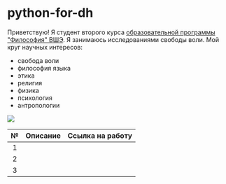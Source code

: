 # python-for-dh
Приветствую! Я студент второго курса [образовательной программы "Философия" ВШЭ](https://www.hse.ru/ba/phil/).
Я занимаюсь исследованиями свободы воли.
Мой круг научных интересов: 
- свобода воли
- философия языка
- этика
- религия
- физика
- психология
- антропологии

![](https://yandex.ru/images/search?img_url=https%3A%2F%2Fb1.culture.ru%2Fc%2F724355.jpg&p=1&text=Лев%20Толстой%20фото&pos=53&lr=117555&rpt=simage)

№|Описание|Ссылка на работу
:---:|:---:|:---:
1| |
2| |
3| |

